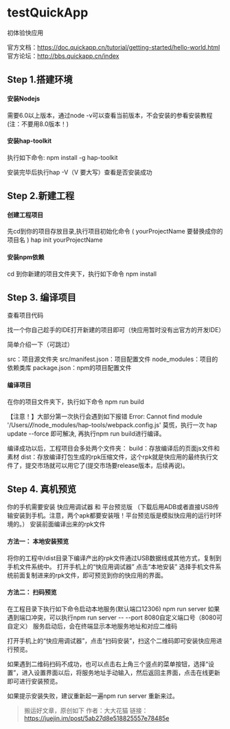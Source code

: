 # testQuickApp
初体验快应用

官方文档：https://doc.quickapp.cn/tutorial/getting-started/hello-world.html
官方论坛：http://bbs.quickapp.cn/index

## Step 1.搭建环境
#### 安装Nodejs

需要6.0以上版本，通过node -v可以查看当前版本，不会安装的参看安装教程  (注：不要用8.0版本！)

#### 安装hap-toolkit
执行如下命令:
  npm install -g hap-toolkit
  
安装完毕后执行hap -V（V 要大写）查看是否安装成功

## Step 2.新建工程
#### 创建工程项目
先cd到你的项目存放目录,执行项目初始化命令 ( yourProjectName 要替换成你的项目名 )
  hap init yourProjectName

#### 安装npm依赖
cd 到你新建的项目文件夹下，执行如下命令
  npm install
## Step 3.	编译项目
查看项目代码

找一个你自己趁手的IDE打开新建的项目即可（快应用暂时没有出官方的开发IDE）

简单介绍一下（可跳过）

src：项目源文件夹
src/manifest.json：项目配置文件
node_modules：项目的依赖类库
package.json：npm的项目配置文件

#### 编译项目

在你的项目文件夹下，执行如下命令
  npm run build	

【注意！】大部分第一次执行会遇到如下报错
Error: Cannot find module '/Users/***/***/node_modules/hap-tools/webpack.config.js'
莫慌，执行一次 hap update --force 即可解决, 再执行npm run build进行编译。

编译成功以后，工程项目会多处两个文件夹：
build：存放编译后的页面js文件和素材
dist：存放编译打包生成的rpk压缩文件，这个rpk就是快应用的最终执行文件了，提交市场就可以用它了(提交市场要release版本，后续再说)。

## Step 4.	真机预览
你的手机需要安装 快应用调试器 和 平台预览版 （下载后用ADB或者直接USB传输安装到手机。注意，两个apk都要安装哦！平台预览版是模拟快应用的运行时环境的。）
安装前面编译出来的rpk文件

#### 方法一： 本地安装预览

将你的工程中/dist目录下编译产出的rpk文件通过USB数据线或其他方式，复制到手机文件系统中。
打开手机上的“快应用调试器” 点击“本地安装” 选择手机文件系统前面复制进来的rpk文件，即可预览到你的快应用的界面。

#### 方法二： 扫码预览

在工程目录下执行如下命令启动本地服务(默认端口12306)
  npm run server
如果遇到端口冲突，可以执行npm run server -- --port 8080自定义端口号（8080可自定义）
服务启动后，会在终端显示本地服务地址和对应二维码

打开手机上的“快应用调试器”，点击“扫码安装”，扫这个二维码即可安装快应用进行预览。


如果遇到二维码扫码不成功，也可以点击右上角三个竖点的菜单按钮，选择“设置”，进入设置界面以后，将服务地址手动输入，然后返回主界面，点击在线更新即可进行安装预览。


如果提示安装失败，建议重新起一遍npm run server 重新来过。

>  搬运好文章，原创如下
>  作者：大大花猫
>  链接：https://juejin.im/post/5ab27d8e518825557e78485e
